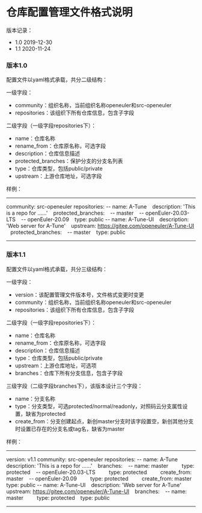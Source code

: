 # 仓库配置管理文件格式说明

版本记录：
- 1.0	2019-12-30
- 1.1	2020-11-24 
### 版本1.0
配置文件以yaml格式承载，共分二级结构：

 一级字段：
- community：组织名称，当前组织名称openeuler和src-openeuler
- repositories：该组织下所有仓库信息，包含子字段

二级字段（一级字段repositories下）：
- name：仓库名称
- rename_from：仓库原名称，可选字段
- description：仓库信息描述
- protected_branches：保护分支的分支名列表
- type：仓库类型，包括public/private
- upstream：上游仓库地址，可选字段

样例：

 ---
community: src-openeuler
repositories:
-- name: A-Tune
&ensp; description: 'This is a repo for ……'
&ensp; protected_branches:
&ensp; -- master
&ensp; -- openEuler-20.03-LTS
&ensp; -- openEuler-20.09
&ensp; type: public
-- name: A-Tune-UI
&ensp; description: 'Web server for A-Tune'
&ensp; upstream: https://gitee.com/openeuler/A-Tune-UI
&ensp; protected_branches:
&ensp; -- master
&ensp; type: public

---



### 版本1.1
配置文件以yaml格式承载，共分三级结构：

 一级字段：
- version：该配置管理文件版本号，文件格式变更时变更
- community：组织名称，当前组织名称openeuler和src-openeuler
- repositories：该组织下所有仓库信息，包含子字段

二级字段（一级字段repositories下）：
- name：仓库名称
- rename_from：仓库原名称，可选字段
- description：仓库信息描述
- type：仓库类型，包括public/private
- upstream：上游仓库地址，可选项
- branches：仓库下所有分支信息，包含子字段
 
三级字段（二级字段branches下），该版本设计三个字段：
 - name：分支名称
 - type：分支类型，可选protected/normal/readonly，对照码云分支属性设置，缺省为protected
 - create_from：分支创建起点，新创master分支时该字段置空，新创其他分支时设置已存在的分支名或tag名，缺省为master

样例：

 ---
 version: v1.1
community: src-openeuler
repositories:
-- name: A-Tune
&ensp; description: 'This is a repo for ……'
&ensp; branches:
&ensp; -- name: master
&emsp;&emsp; type: protected
&ensp; -- openEuler-20.03-LTS
&emsp;&emsp; type: protected
&emsp;&emsp; create_from: master
&ensp; -- openEuler-20.09
&emsp;&emsp; type: protected
&emsp;&emsp; create_from: master
&ensp; type: public
-- name: A-Tune-UI
&ensp; description: 'Web server for A-Tune'
&ensp; upstream: https://gitee.com/openeuler/A-Tune-UI
&ensp; branches:
&ensp; -- name: master
&emsp;&emsp; type: protected
&ensp; type: public

---
